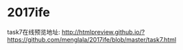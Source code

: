 # 2017ife

task7在线预览地址:
http://htmlpreview.github.io/?https://github.com/menglala/2017ife/blob/master/task7.html
